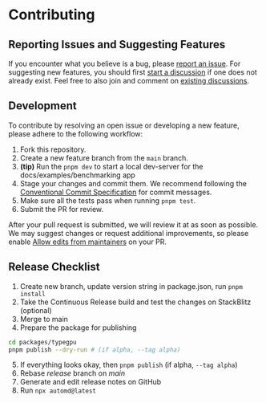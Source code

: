 # Contributing

## Reporting Issues and Suggesting Features

If you encounter what you believe is a bug, please
[report an issue](https://github.com/software-mansion/TypeGPU/issues/new). For
suggesting new features, you should first
[start a discussion](https://github.com/software-mansion/TypeGPU/discussions/new/choose)
if one does not already exist. Feel free to also join and comment on
[existing discussions](https://github.com/software-mansion/TypeGPU/discussions).

## Development

To contribute by resolving an open issue or developing a new feature, please
adhere to the following workflow:

1. Fork this repository.
2. Create a new feature branch from the `main` branch.
3. **(tip)** Run the `pnpm dev` to start a local dev-server for the
   docs/examples/benchmarking app
4. Stage your changes and commit them. We recommend following the
   [Conventional Commit Specification](https://www.conventionalcommits.org/en/v1.0.0/)
   for commit messages.
5. Make sure all the tests pass when running `pnpm test`.
6. Submit the PR for review.

After your pull request is submitted, we will review it at as soon as possible.
We may suggest changes or request additional improvements, so please enable
[Allow edits from maintainers](https://docs.github.com/en/pull-requests/collaborating-with-pull-requests/proposing-changes-to-your-work-with-pull-requests/creating-a-pull-request-from-a-fork)
on your PR.

## Release Checklist

1. Create new branch, update version string in package.json, run `pnpm install`
2. Take the Continuous Release build and test the changes on StackBlitz
   (optional)
3. Merge to main
4. Prepare the package for publishing

```bash
cd packages/typegpu
pnpm publish --dry-run # (if alpha, --tag alpha)
```

5. If everything looks okay, then `pnpm publish` (if alpha, `--tag alpha`)
6. Rebase _release_ branch on _main_
7. Generate and edit release notes on GitHub
8. Run `npx automd@latest`
